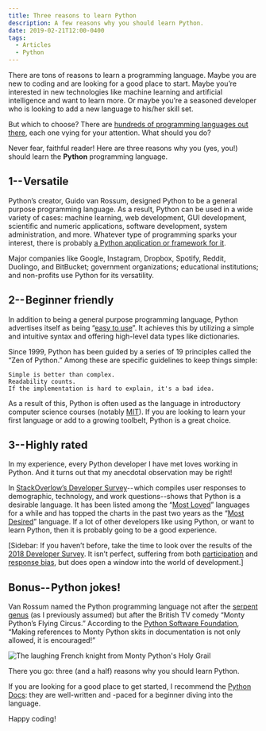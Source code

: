 ```yaml
---
title: Three reasons to learn Python
description: A few reasons why you should learn Python.
date: 2019-02-21T12:00-0400
tags:
  - Articles
  - Python
---
```


There are tons of reasons to learn a programming language. Maybe you are new to
coding and are looking for a good place to start. Maybe you’re interested in new
technologies like machine learning and artificial intelligence and want to learn
more. Or maybe you’re a seasoned developer who is looking to add a new language
to his/her skill set.

But which to choose? There are
[hundreds of programming languages out there](https://www.quora.com/How-many-programming-languages-are-there-in-the-world),
each one vying for your attention. What should you do?

Never fear, faithful reader! Here are three reasons why you (yes, you!) should
learn the **Python** programming language.

## 1-- Versatile

Python’s creator, Guido van Rossum, designed Python to be a general purpose
programming language. As a result, Python can be used in a wide variety of
cases: machine learning, web development, GUI development, scientific and
numeric applications, software development, system administration, and more.
Whatever type of programming sparks your interest, there is probably
[a Python application or framework for it](https://www.python.org/about/apps/).

Major companies like Google, Instagram, Dropbox, Spotify, Reddit, Duolingo, and
BitBucket; government organizations; educational institutions; and non-profits
use Python for its versatility.

## 2-- Beginner friendly

In addition to being a general purpose programming language, Python advertises
itself as being
“[easy to use](https://docs.python.org/3.6/tutorial/appetite.html)”. It achieves
this by utilizing a simple and intuitive syntax and offering high-level data
types like dictionaries.

Since 1999, Python has been guided by a series of 19 principles called the “Zen
of Python.” Among these are specific guidelines to keep things simple:

```
Simple is better than complex.
Readability counts.
If the implementation is hard to explain, it's a bad idea.
```

As a result of this, Python is often used as the language in introductory
computer science courses (notably
[MIT](https://ocw.mit.edu/courses/electrical-engineering-and-computer-science/6-0001-introduction-to-computer-science-and-programming-in-python-fall-2016/index.htm)).
If you are looking to learn your first language or add to a growing toolbelt,
Python is a great choice.

## 3-- Highly rated

In my experience, every Python developer I have met loves working in Python. And
it turns out that my anecdotal observation may be right!

In
[StackOverlow’s Developer Survey](https://insights.stackoverflow.com/survey/2018/)-- which
compiles user responses to demographic, technology, and work questions--shows
that Python is a desirable language. It has been listed among the
“[Most Loved](https://insights.stackoverflow.com/survey/2018/##most-loved-dreaded-and-wanted)”
languages for a while and has topped the charts in the past two years as the
“[Most Desired](https://insights.stackoverflow.com/survey/2018/)” language. If a
lot of other developers like using Python, or want to learn Python, then it is
probably going to be a good experience.

[Sidebar: If you haven’t before, take the time to look over the results of the
[2018 Developer Survey](https://insights.stackoverflow.com/survey/2018/). It
isn’t perfect, suffering from both
[participation](https://en.wikipedia.org/wiki/Participation_bias) and
[response bias](https://en.wikipedia.org/wiki/Response_bias), but does open a
window into the world of development.]

## Bonus-- Python jokes!

Van Rossum named the Python programming language not after the
[serpent genus](https://en.wikipedia.org/wiki/Python_%28genus%29) (as I
previously assumed) but after the British TV comedy “Monty Python’s Flying
Circus.” According to the
[Python Software Foundation](https://docs.python.org/3.6/tutorial/appetite.html),
“Making references to Monty Python skits in documentation is not only allowed,
it is encouraged!”

![The laughing French knight from Monty Python's Holy Grail](https://i.giphy.com/media/RBEUIVI6ey5Ta/giphy.webp)

There you go: three (and a half) reasons why you should learn Python.

If you are looking for a good place to get started, I recommend the
[Python Docs](https://docs.python.org/3/): they are well-written and -paced for
a beginner diving into the language.

Happy coding!
